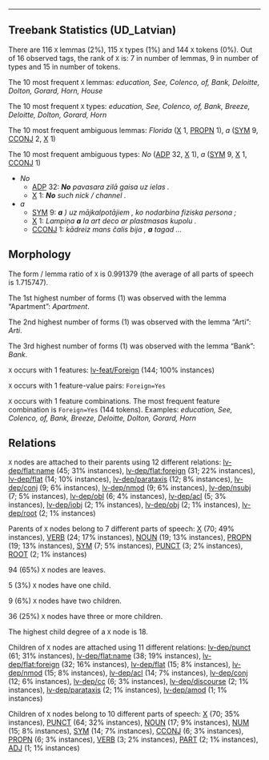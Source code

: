 

--------------------------------------------------------------------------------

## Treebank Statistics (UD_Latvian)

There are 116 `X` lemmas (2%), 115 `X` types (1%) and 144 `X` tokens (0%).
Out of 16 observed tags, the rank of `X` is: 7 in number of lemmas, 9 in number of types and 15 in number of tokens.

The 10 most frequent `X` lemmas: <em>education, See, Colenco, of, Bank, Deloitte, Dolton, Gorard, Horn, House</em>

The 10 most frequent `X` types:  <em>education, See, Colenco, of, Bank, Breeze, Deloitte, Dolton, Gorard, Horn</em>

The 10 most frequent ambiguous lemmas: <em>Florida</em> ([X]() 1, [PROPN]() 1), <em>a</em> ([SYM]() 9, [CCONJ]() 2, [X]() 1)

The 10 most frequent ambiguous types:  <em>No</em> ([ADP]() 32, [X]() 1), <em>a</em> ([SYM]() 9, [X]() 1, [CCONJ]() 1)


* <em>No</em>
  * [ADP]() 32: <em><b>No</b> pavasara zilā gaisa uz ielas .</em>
  * [X]() 1: <em><b>No</b> such nick / channel .</em>
* <em>a</em>
  * [SYM]() 9: <em><b>a</b> ) uz mājkalpotājiem , ko nodarbina fiziska persona ;</em>
  * [X]() 1: <em>Lampiņa <b>a</b> la art deco ar plastmasas kupolu .</em>
  * [CCONJ]() 1: <em>kādreiz mans čalis bija , <b>a</b> tagad ...</em>

## Morphology

The form / lemma ratio of `X` is 0.991379 (the average of all parts of speech is 1.715747).

The 1st highest number of forms (1) was observed with the lemma “Apartment”: <em>Apartment</em>.

The 2nd highest number of forms (1) was observed with the lemma “Arti”: <em>Arti</em>.

The 3rd highest number of forms (1) was observed with the lemma “Bank”: <em>Bank</em>.

`X` occurs with 1 features: [lv-feat/Foreign]() (144; 100% instances)

`X` occurs with 1 feature-value pairs: `Foreign=Yes`

`X` occurs with 1 feature combinations.
The most frequent feature combination is `Foreign=Yes` (144 tokens).
Examples: <em>education, See, Colenco, of, Bank, Breeze, Deloitte, Dolton, Gorard, Horn</em>


## Relations

`X` nodes are attached to their parents using 12 different relations: [lv-dep/flat:name]() (45; 31% instances), [lv-dep/flat:foreign]() (31; 22% instances), [lv-dep/flat]() (14; 10% instances), [lv-dep/parataxis]() (12; 8% instances), [lv-dep/conj]() (9; 6% instances), [lv-dep/nmod]() (9; 6% instances), [lv-dep/nsubj]() (7; 5% instances), [lv-dep/obl]() (6; 4% instances), [lv-dep/acl]() (5; 3% instances), [lv-dep/iobj]() (2; 1% instances), [lv-dep/obj]() (2; 1% instances), [lv-dep/root]() (2; 1% instances)

Parents of `X` nodes belong to 7 different parts of speech: [X]() (70; 49% instances), [VERB]() (24; 17% instances), [NOUN]() (19; 13% instances), [PROPN]() (19; 13% instances), [SYM]() (7; 5% instances), [PUNCT]() (3; 2% instances), [ROOT]() (2; 1% instances)

94 (65%) `X` nodes are leaves.

5 (3%) `X` nodes have one child.

9 (6%) `X` nodes have two children.

36 (25%) `X` nodes have three or more children.

The highest child degree of a `X` node is 18.

Children of `X` nodes are attached using 11 different relations: [lv-dep/punct]() (61; 31% instances), [lv-dep/flat:name]() (38; 19% instances), [lv-dep/flat:foreign]() (32; 16% instances), [lv-dep/flat]() (15; 8% instances), [lv-dep/nmod]() (15; 8% instances), [lv-dep/acl]() (14; 7% instances), [lv-dep/conj]() (12; 6% instances), [lv-dep/cc]() (6; 3% instances), [lv-dep/discourse]() (2; 1% instances), [lv-dep/parataxis]() (2; 1% instances), [lv-dep/amod]() (1; 1% instances)

Children of `X` nodes belong to 10 different parts of speech: [X]() (70; 35% instances), [PUNCT]() (64; 32% instances), [NOUN]() (17; 9% instances), [NUM]() (15; 8% instances), [SYM]() (14; 7% instances), [CCONJ]() (6; 3% instances), [PROPN]() (6; 3% instances), [VERB]() (3; 2% instances), [PART]() (2; 1% instances), [ADJ]() (1; 1% instances)

